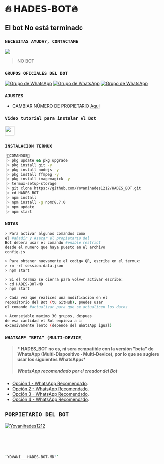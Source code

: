 # **🔥 𝗛𝗔𝗗𝗘𝗦-𝗕𝗢𝗧🔥**

## El bot No está terminado 

### `NECESITAS AYUDA?, CONTACTAME`
<a href="http://wa.me/5212411719888" target="blank"><img src="https://img.shields.io/badge/YOVANI-25D366?style=for-the-badge&logo=whatsapp&logoColor=white" /></a>


> NO BOT
### `GRUPOS OFICIALES DEL BOT`
[![Grupo de WhatsApp](https://img.shields.io/badge/GRUPO_OFICIAL_1-25D366?style=for-the-badge&logo=whatsapp&logoColor=white)](https://chat.whatsapp.com/CG5ZPcJ22fL7QjNRzjguD0)
[![Grupo de WhatsApp](https://img.shields.io/badge/GRUPO_OFICIAL_2-25D366?style=for-the-badge&logo=whatsapp&logoColor=white)](https://chat.whatsapp.com/DDm7HC6e5MF9qcdLqB22RQ)
[![Grupo de WhatsApp](https://img.shields.io/badge/GRUPO_OFICIAL_3-25D366?style=for-the-badge&logo=whatsapp&logoColor=white)](https://chat.whatsapp.com/KnpPbr8BN4VDLtwJFMNTtw)
### `AJUSTES`
- CAMBIAR NÚMERO DE PROPIETARIO [Aqui](https://github.com/Yovanihades1212/HADES-BOT-MD/blob/master/config.js)

### `Video tutorial para instalar el Bot`
<a href="https://youtu.be/aPu9wQi-z8U"><img height="30" src="https://img.shields.io/badge/YouTube-FF0000?style=for-the-badge&logo=youtube&logoColor=white"></a>&nbsp;&nbsp;

### `INSTALACION TERMUX`
```bash
┆🍃COMANDOS🤖 
┆> pkg update && pkg upgrade
┆> pkg install git -y
┆> pkg install nodejs -y
┆> pkg install ffmpeg -y
┆> pkg install imagemagick -y
┆> termux-setup-storage
┆> git clone https://github.com/Yovanihades1212/HADES_BOT.git
┆> cd HADES_BOT
┆> npm install
┆> npm install -g npm@8.7.0
┆> npm update
┆> npm start
```
### `NOTAS`
```bash
> Para activar algunos comandos como 
el #añadir y #sacar el propietario del 
Bot debera usar el comando #enable restrict 
desde el numero que haya puesto en el archivo 
config.js

> Para obtener nuevamente el codigo QR, escribe en el termux:
> rm -rf session.data.json
> npm start 

> Si el termux se cierra para volver activar escribe:
> cd HADES-BOT-MD
> npm start 

> Cada vez que realices una modificacion en el
repositorio del Bot (tu GitHub), puedes usar 
el comando #actualizar para que se actualicen los datos

> Aconsejable maximo 30 grupos, despues 
de esa cantidad el Bot empieza a ir 
excesivamente lento (depende del WhatsApp igual)
```
### `WHATSAPP "BETA" (MULTI-DEVICE)`
> #### * HADES_BOT no es, ni sera compatible con la versión "beta" de WhatsApp (Multi-Dispositivo - Multi-Device), por lo que se sugiere usar los siguientes WhatsApps*
> ##### WhatsApp recomendado por el creador del Bot
* [Opción 1 - WhatsApp Recomendado](https://www.mediafire.com/file/gers3gbbubpshji/%C3%8A%C2%99%C3%A1%C2%B4%C2%9Cs%C3%8D%C2%A8%C3%89%C2%AA%C3%8D%C2%A7%C3%89%C2%B4%C3%A1%C2%B7%C2%A8%C3%A1%C2%B4%C2%87%C3%8D%C2%A3s%C3%A1%C2%B7%C2%A1s%C3%8D%C2%A6+%C3%A2%C2%A9%C2%945_Secundario.apk/file).
* [Opción 2 - WhatsApp Recomendado](https://www.mediafire.com/file/444tuerbs99y1d2/%25E2%2598%25A3%25EF%25B8%258F%25E2%259F%25BF%25CD%25A1%25CD%259C%25E2%259C%25AA%25F0%259D%2590%258B%25CD%25A5%25F0%259D%2590%259E%25F0%259D%2590%259A%25E1%25B7%25A7%25F0%259D%2590%259D%25E2%25B7%25A8%25F0%259D%2590%259E%25F0%259D%2590%25AB%25F0%2596%25A3%2594%25F0%259D%2590%2582%25F0%259D%2590%25A8%25E1%25B7%2597%25F0%259D%2590%25A6%25E1%25B7%25A2%25F0%259D%2590%259A%25CD%25A5%25F0%259D%2590%25A7%25E1%25B7%25A4%25F0%259D%2590%259D%25E1%25B7%25A4%25F0%259D%2590%25A8%25E2%2598%2598%25EF%25B8%258E.apk/file).
* [Opción 3 - WhatsApp Recomendado](https://www.mediafire.com/file/drcy3rn45buoyr4/%25E2%2598%25A3%25EF%25B8%258F%25F0%2593%2580%25AC%25F0%259D%2597%25A7%25F0%259D%2597%25B6%25F0%259D%2597%25B8%25E2%259C%2587%25F0%259D%2597%25A7%25F0%259D%2597%25BC%25F0%259D%2597%25B8%25F0%2593%2580%25AC.apk/file).
* [Opción 4 - WhatsApp Recomendado](https://www.mediafire.com/file/pxfksca3yatav5f/%25E0%25A6%2594%25E0%25A7%25A3%25CD%25A1%25CD%259C%25E2%258D%25A3%25E2%2582%25AE%25C9%2584%25C9%258C%25C9%2583%25C3%2598%25E0%25AF%2580%25CD%259C%25E2%2582%25A6%25C6%2597%25E2%2582%25AE%25C9%258C%25C3%2598%25E2%259E%25A3%25E2%259C%25AA_%25E2%25A9%2594-7.apk/file).

## `PORPIETARIO DEL BOT` 
[![Yovanihades1212](https://raw.githubusercontent.com/Yovanihades1212/HADES_BOT/main/Menu2.jpg)](https://github.com/Yovanihades1212/HADES_BOT.git) 
```bash





`YOVANI___HADES-BOT-MD"` 
```

